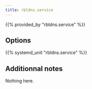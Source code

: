 ```yaml
---
title: rbldns.service
---
```


{{% provided_by "rbldns.service" %}}

## Options

{{% systemd_unit "rbldns.service" %}}

## Additionnal notes

Nothing here.